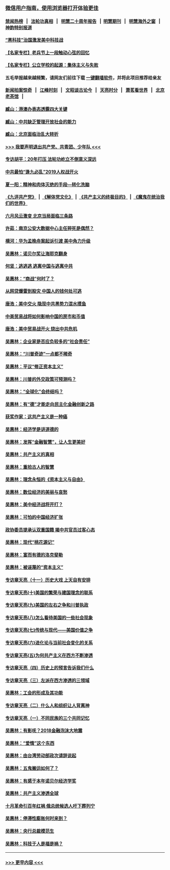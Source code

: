 ### [微信用户指南，使用浏览器打开体验更佳](https://github.com/gfw-breaker/banned-news1/blob/master/indexes/wechat-guide.md?t=0)
#### [禁闻热榜](热点新闻.md?t=0)  &nbsp;&nbsp;|&nbsp;&nbsp; [法轮功真相](https://github.com/gfw-breaker/truth/blob/master/README.md?t=0) &nbsp;&nbsp;|&nbsp;&nbsp; [明慧二十周年报告](https://github.com/gfw-breaker/mh-reports/blob/master/README.md?t=0) &nbsp;&nbsp;|&nbsp;&nbsp;[明慧期刊](https://github.com/gfw-breaker/mh-qikan) &nbsp;&nbsp;|&nbsp;&nbsp; [明慧海外之窗](https://github.com/gfw-breaker/mh-news/blob/master/README.md?t=0) &nbsp;&nbsp;|&nbsp;&nbsp; [神韵特别报道](https://github.com/gfw-breaker/mh-news/blob/master/shenyun.md?t=0)
#### [“黑科技”治国激发美中科技战](../pages/nsc423/n11638056.md?t=02082011) 
#### [【名家专栏】老兵节上一段触动心弦的回忆](../pages/nsc423/n11646016.md?t=02082011) 
#### [【名家专栏】公立学校的起源：集体主义与失败](../pages/nsc423/n11601833.md?t=02082011) 
#### 五毛举报越来越频繁，请网友们前往下载 [一键翻墙软件](https://github.com/gfw-breaker/ssr-accounts)，并将此项目推荐给亲友
#### [新闻拍案惊奇](https://github.com/gfw-breaker/banned-news1/blob/master/pages/link4.md) &nbsp;&nbsp;|&nbsp;&nbsp; [江峰时刻](https://github.com/gfw-breaker/banned-news1/blob/master/pages/link4.md) &nbsp;&nbsp;|&nbsp;&nbsp; [文昭谈古论今](https://github.com/gfw-breaker/banned-news1/blob/master/pages/link4.md) &nbsp;&nbsp;|&nbsp;&nbsp; [天亮时分](https://github.com/gfw-breaker/banned-news1/blob/master/pages/link4.md) &nbsp;&nbsp;|&nbsp;&nbsp; [萧茗看世界](https://github.com/gfw-breaker/banned-news1/blob/master/pages/link4.md) &nbsp;&nbsp;|&nbsp;&nbsp; [北京老茶馆](https://github.com/gfw-breaker/banned-news1/blob/master/pages/link4.md) &nbsp;&nbsp;|&nbsp;&nbsp; 
#### [臧山：港澳办表态透露四大关键](../pages/nsc423/n11421628.md?t=02082011) 
#### [臧山：中共缺乏管理开放社会的能力](../pages/nsc423/n11407457.md?t=02082011) 
#### [臧山：北京面临治乱大转折](../pages/nsc423/n11406895.md?t=02082011) 
#### [>>> 我要声明退出共产党、共青团、少年队 <<<](https://github.com/begood0513/goodnews/blob/master/quit/letter.md) 
#### [专访胡平：20年打压 法轮功屹立不倒意义深远](../pages/nsc423/n11398800.md?t=02082011) 
#### [中共最怕“逢九必乱”2019人权战开火](../pages/nsc423/n11385248.md?t=02082011) 
#### [夏一阳：精神和肉体灭绝的手段—转化洗脑](../pages/nsc423/n11368250.md?t=02082011) 
#### [《九评共产党》](https://github.com/begood0513/9ping.md/blob/master/README.md) &nbsp;|&nbsp; [《解体党文化》](../../../../jtdwh.md/blob/master/README.md)  &nbsp;|&nbsp; [《共产主义的终极目的》](../../../../gczydzjmd.md/blob/master/README.md) &nbsp;|&nbsp; [《魔鬼在统治我们的世界》](../../../../mgztzwmdsj.md/blob/master/README.md) 
#### [六月风云激变 北京当局面临三条路](../pages/nsc423/n11313668.md?t=02082011) 
#### [许茹：南京公安大数据中心主任猝死是偶然？](../pages/nsc423/n11064744.md?t=02082011) 
#### [横河：华为孟晚舟案起诉引渡 美中角力升级](../pages/nsc423/n11027230.md?t=02082011) 
#### [吴惠林：诺贝尔奖让海耶克翻身](../pages/nsc423/n10890049.md?t=02082011) 
#### [何坚：逃逃逃 逃离中国与逃离中共](../pages/nsc423/n10592891.md?t=02082011) 
#### [吴惠林：“商战”何时了？](../pages/nsc423/n10573558.md?t=02082011) 
#### [从网贷爆雷到股灾 中国人的钱何处可逃](../pages/nsc423/n10572800.md?t=02082011) 
#### [唐浩：美中交火 隐现中共黑势力混水摸鱼](../pages/nsc423/n10544040.md?t=02082011) 
#### [中美贸易战将如何影响中国的房市和币值](../pages/nsc423/n10543697.md?t=02082011) 
#### [唐浩：美中贸易战开火 烧出中共危机](../pages/nsc423/n10540126.md?t=02082011) 
#### [吴惠林：企业家是否应负较多的“社会责任”](../pages/nsc423/n10535022.md?t=02082011) 
#### [吴惠林：“川普奇迹”一点都不稀奇](../pages/nsc423/n10512808.md?t=02082011) 
#### [吴惠林：平议“修正资本主义”](../pages/nsc423/n10495724.md?t=02082011) 
#### [吴惠林：川普的外交政策可预测吗？](../pages/nsc423/n10462387.md?t=02082011) 
#### [吴惠林：“全球化”会终结吗？](../pages/nsc423/n10452838.md?t=02082011) 
#### [吴惠林：有“德”才能走向民主化金融创新之路](../pages/nsc423/n10432292.md?t=02082011) 
#### [获奖作家：这共产主义是一种癌](../pages/nsc423/n10431541.md?t=02082011) 
#### [吴惠林：经济学是讲道德的](../pages/nsc423/n10398014.md?t=02082011) 
#### [吴惠林：发挥“金融智慧”，让人生更美好](../pages/nsc423/n10375019.md?t=02082011) 
#### [吴惠林：共产主义的真相](../pages/nsc423/n10351394.md?t=02082011) 
#### [吴惠林：重拾古人的智慧](../pages/nsc423/n10337691.md?t=02082011) 
#### [吴惠林：理念永恒的《资本主义与自由》](../pages/nsc423/n10316274.md?t=02082011) 
#### [吴惠林：数位经济的美丽与哀愁](../pages/nsc423/n10292946.md?t=02082011) 
#### [吴惠林：美中经济战将开打？](../pages/nsc423/n10258825.md?t=02082011) 
#### [吴惠林：可怕的中国经济扩张](../pages/nsc423/n10219147.md?t=02082011) 
#### [政协委员提承认双重国籍 揭中共官员过客心态](../pages/nsc423/n10208809.md?t=02082011) 
#### [吴惠林：现代“桃花源记”](../pages/nsc423/n10185234.md?t=02082011) 
#### [吴惠林：富而有德的洛克斐勒](../pages/nsc423/n10142264.md?t=02082011) 
#### [吴惠林：被诬蔑的“资本主义”](../pages/nsc423/n10124816.md?t=02082011) 
#### [专访章天亮（十一）历史大戏 上天自有安排](../pages/nsc423/n10094905.md?t=02082011) 
#### [专访章天亮(十)美国的繁荣与建国理念的联系](../pages/nsc423/n10094899.md?t=02082011) 
#### [专访章天亮(九)美国的左右之争和川普执政](../pages/nsc423/n10094889.md?t=02082011) 
#### [专访章天亮(八)怎么看待美国的一些社会现象](../pages/nsc423/n10094857.md?t=02082011) 
#### [专访章天亮(七)传统与现代——美国价值之争](../pages/nsc423/n10093140.md?t=02082011) 
#### [专访章天亮(六)进化论与当前社会变化的关系](../pages/nsc423/n10092036.md?t=02082011) 
#### [专访章天亮(五)为何共产主义在西方不断渗透](../pages/nsc423/n10083620.md?t=02082011) 
#### [专访章天亮（四）历史上的预言告诉我们什么](../pages/nsc423/n10083606.md?t=02082011) 
#### [专访章天亮（三）左派在西方渗透的三领域](../pages/nsc423/n10081115.md?t=02082011) 
#### [吴惠林：工会的形成及其功能](../pages/nsc423/n10080633.md?t=02082011) 
#### [专访章天亮（二）什么人和组织让人背离神](../pages/nsc423/n10076637.md?t=02082011) 
#### [专访章天亮（一）不同民族的三个共同记忆](../pages/nsc423/n10074188.md?t=02082011) 
#### [吴惠林：有影呒？2018金融泡沫大地震](../pages/nsc423/n10040534.md?t=02082011) 
#### [吴惠林：“爱情”这个东西](../pages/nsc423/n10019423.md?t=02082011) 
#### [吴惠林：由台湾劳动部政次请辞说起](../pages/nsc423/n9979679.md?t=02082011) 
#### [吴惠林：五鬼搬运如何了？](../pages/nsc423/n9925338.md?t=02082011) 
#### [吴惠林：有感于本年诺贝尔经济学奖](../pages/nsc423/n9871883.md?t=02082011) 
#### [吴惠林：共产主义渗透全球](../pages/nsc423/n9812748.md?t=02082011) 
#### [十月革命引百年红祸 俄总统候选人吁下葬列宁](../pages/nsc423/n9810182.md?t=02082011) 
#### [吴惠林：停滞性膨胀何时来到？](../pages/nsc423/n9764136.md?t=02082011) 
#### [吴惠林：央行总裁模范生](../pages/nsc423/n9728134.md?t=02082011) 
#### [吴惠林：科技于人是福是祸？](../pages/nsc423/n9672982.md?t=02082011) 

----
#### [ >>> 更早内容 <<< ](../indexes/nsc423-earlier.md)
